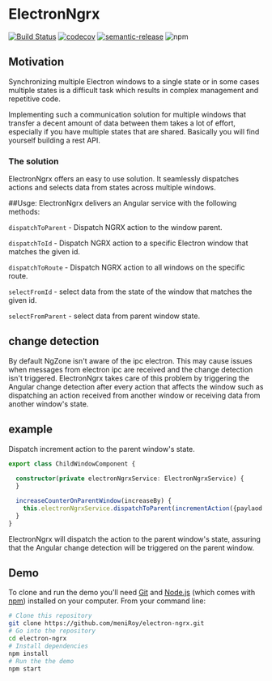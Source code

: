 # ElectronNgrx
[![Build Status](https://travis-ci.com/meniRoy/electron-ngrx.svg?branch=master)](https://travis-ci.com/meniRoy/electron-ngrx)
[![codecov](https://codecov.io/gh/meniRoy/electron-ngrx/branch/master/graph/badge.svg)](https://codecov.io/gh/meniRoy/electron-ngrx)
[![semantic-release](https://img.shields.io/badge/%20%20%F0%9F%93%A6%F0%9F%9A%80-semantic--release-e10079.svg)](https://github.com/semantic-release/semantic-release)
![npm](https://img.shields.io/npm/v/electron-ngrx?style=flat-square)

## Motivation
Synchronizing multiple Electron windows to a single state or in some cases multiple states is a difficult task which results in complex management and repetitive code.

Implementing such a communication solution for multiple windows that transfer a decent amount of data between them takes a lot of effort, especially if you have multiple states that are shared.
Basically you will find yourself building a rest API.

### The solution
ElectronNgrx offers an easy to use solution. It seamlessly dispatches actions and selects data from states across multiple windows.

##Usge:
ElectronNgrx delivers an Angular service with the following methods:

`dispatchToParent` - Dispatch NGRX action to the window parent.

`dispatchToId` - Dispatch NGRX action to a specific Electron window that matches the given id.

`dispatchToRoute` - Dispatch NGRX action to all windows on the specific route.

`selectFromId` - select data from the state of the window that matches the given id.  

`selectFromParent` - select data from parent window state. 

## change detection
By default NgZone isn't aware of the ipc electron.
This may cause issues when messages from electron ipc are received and the change detection isn't triggered.
ElectronNgrx takes care of this problem by triggering the Angular change detection after every action that affects the window such as dispatching an action received from another window or receiving data from another window's state.

## example
Dispatch increment action to the parent window's state.
```typescript
export class ChildWindowComponent {
 
  constructor(private electronNgrxService: ElectronNgrxService) {
  }

  increaseCounterOnParentWindow(increaseBy) {
    this.electronNgrxService.dispatchToParent(incrementAction({paylaod: increaseBy}));
  }
}
```
ElectronNgrx will dispatch the action to the parent window's state, assuring that the Angular change detection will be triggered on the parent window.
## Demo

To clone and run the demo you'll need [Git](https://git-scm.com) and [Node.js](https://nodejs.org/en/download/) (which comes with [npm](http://npmjs.com)) installed on your computer. From your command line:

```bash
# Clone this repository
git clone https://github.com/meniRoy/electron-ngrx.git
# Go into the repository
cd electron-ngrx
# Install dependencies
npm install
# Run the the demo
npm start
```
